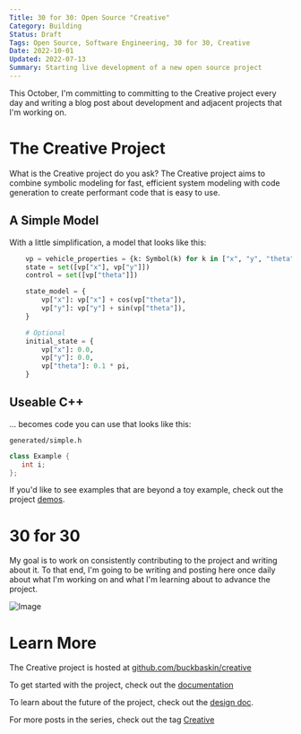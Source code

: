 ```yaml
---
Title: 30 for 30: Open Source "Creative"
Category: Building
Status: Draft
Tags: Open Source, Software Engineering, 30 for 30, Creative
Date: 2022-10-01
Updated: 2022-07-13
Summary: Starting live development of a new open source project
---
```


This October, I'm committing to committing to the Creative project every day and writing a
blog post about development and adjacent projects that I'm working on.

# The Creative Project

What is the Creative project do you ask? The Creative project aims to combine symbolic 
modeling for fast, efficient system modeling with code generation to create performant
code that is easy to use.

## A Simple Model

With a little simplification, a model that looks like this:

```python
    vp = vehicle_properties = {k: Symbol(k) for k in ["x", "y", "theta"]}
    state = set([vp["x"], vp["y"]])
    control = set([vp["theta"]])

    state_model = {
        vp["x"]: vp["x"] + cos(vp["theta"]),
        vp["y"]: vp["y"] + sin(vp["theta"]),
    }

    # Optional
    initial_state = {
        vp["x"]: 0.0,
        vp["y"]: 0.0,
        vp["theta"]: 0.1 * pi,
    }
```

## Useable C++

... becomes code you can use that looks like this:

`generated/simple.h`
```c++
class Example {
   int i;
};
```

<!-- TODO(buck) demo codegen -->

If you'd like to see examples that are beyond a toy example, check out the project 
[demos](https://github.com/buckbaskin/creative/tree/master/demo).

# 30 for 30

My goal is to work on consistently contributing to the project and writing about it. To that
end, I'm going to be writing and posting here once daily about what I'm working on and what
I'm learning about to advance the project.

<!-- TODO(buck) better image -->

![Image]({attach}/img/IMG_0671.jpg)

# Learn More

The Creative project is hosted at [github.com/buckbaskin/creative](https://github.com/buckbaskin/creative) 

To get started with the project, check out the [documentation](https://github.com/buckbaskin/creative/blob/master/docs/getting-started.md)

To learn about the future of the project, check out the [design doc](https://github.com/buckbaskin/creative/blob/master/designs/creative_v0.md).

For more posts in the series, check out the tag [Creative](buckbaskin.com/blog/tag/macro.html)
